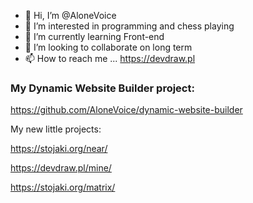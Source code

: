 - 👋 Hi, I’m @AloneVoice
- 👀 I’m interested in programming and chess playing
- 🌱 I’m currently learning Front-end
- 💞️ I’m looking to collaborate on long term
- 📫 How to reach me ... https://devdraw.pl

### My Dynamic Website Builder project:
https://github.com/AloneVoice/dynamic-website-builder

My new little projects:

https://stojaki.org/near/

https://devdraw.pl/mine/

https://stojaki.org/matrix/

<!---
AloneVoice/AloneVoice is a ✨ special ✨ repository because its `README.md` (this file) appears on your GitHub profile.
You can click the Preview link to take a look at your changes.
--->

